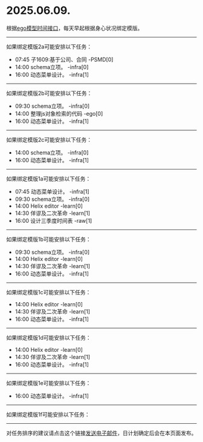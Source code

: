 # 2025.06.09.

根据[ego模型时间接口](https://gitee.com/hyg/blog/blob/master/timeflow.md)，每天早起根据身心状况绑定模版。

---
如果绑定模版2a可能安排以下任务：

- 07:45	子1609:基于公司、合同 -PSMD[0]
- 14:00	schema立项。 -infra[0]
- 16:00	动态菜单设计。 -infra[1]

---
如果绑定模版2b可能安排以下任务：

- 09:30	schema立项。 -infra[0]
- 14:00	整理js对象检索的代码 -ego[0]
- 16:00	动态菜单设计。 -infra[1]

---
如果绑定模版2c可能安排以下任务：

- 14:00	schema立项。 -infra[0]
- 16:00	动态菜单设计。 -infra[1]

---
如果绑定模版1a可能安排以下任务：

- 07:45	动态菜单设计。 -infra[1]
- 09:30	schema立项。 -infra[0]
- 14:00	Helix editor -learn[0]
- 14:30	佯谬及二次革命 -learn[1]
- 16:00	设计三季度时间表 -raw[1]

---
如果绑定模版1b可能安排以下任务：

- 09:30	schema立项。 -infra[0]
- 14:00	Helix editor -learn[0]
- 14:30	佯谬及二次革命 -learn[1]
- 16:00	动态菜单设计。 -infra[1]

---
如果绑定模版1c可能安排以下任务：

- 14:00	Helix editor -learn[0]
- 14:30	佯谬及二次革命 -learn[1]
- 16:00	动态菜单设计。 -infra[1]

---
如果绑定模版1d可能安排以下任务：

- 14:00	Helix editor -learn[0]
- 14:30	佯谬及二次革命 -learn[1]
- 16:00	动态菜单设计。 -infra[1]

---
如果绑定模版1e可能安排以下任务：

- 16:00	动态菜单设计。 -infra[1]

---
如果绑定模版1f可能安排以下任务：


---
对任务排序的建议请点击这个链接<a href="mailto:huangyg@mars22.com?subject=关于2025.06.09.任务排序的建议&body=date: 2025.06.09.%0D%0Afile: ../../blog/release/time/d.20250609.md%0D%0A---请勿修改邮件主题及以上内容---%0D%0A">发送电子邮件</a>，日计划确定后会在本页面发布。
